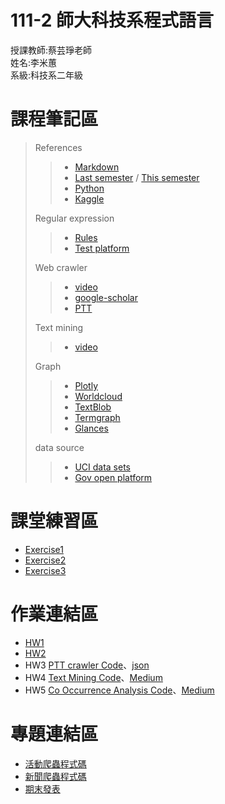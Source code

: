 # 111-2 師大科技系程式語言
授課教師:蔡芸琤老師  
姓名:李米蕙  
系級:科技系二年級  
# 課程筆記區
> References
>> - [Markdown](https://markdown.tw/)
>> - [Last semester](https://docs.google.com/spreadsheets/d/e/2PACX-1vRUVpx6AeccKwedvZjINM5-mSLpmS0M69wrCIbDimIdwpN30xQpqcn0k5kh0oUQET05sEsMpFt6fsCA/pubhtml) / [This semester](https://docs.google.com/spreadsheets/d/e/2PACX-1vRBeY4-E_d9eBNKEcFV0eiGAFsMOk-ZYCmTLGmQ5_yWYkJcxXXBQI8rOkaqPyIktU4SgS7Rg0IQdZJ4/pubhtml#)
>> - [Python](https://docs.python.org/3/tutorial/index.html)
>> - [Kaggle](https://www.kaggle.com/competitions)
>
> Regular expression
>> - [Rules](http://perso.ens-lyon.fr/lise.vaudor/strings-et-expressions-regulieres/?fbclid=IwAR0IHvNKp43Qrfo0TqpolYPpMUfViSrCBDY8SmBveKm01yZ6PzHPxspVaNI)
>> - [Test platform](https://regexr.com/)
>
> Web crawler
>> - [video](https://www.youtube.com/playlist?list=PLohb4k71XnPaQRTvKW4Uii1oq-JPGpwWF)
>> - [google-scholar](https://github.com/linhung0319/google-scholar-crawler)
>> - [PTT](https://github.com/jwlin/ptt-web-crawler)
>
> Text mining
>> - [video](https://www.youtube.com/watch?v=HGPPoaBxyb0)
>
> Graph
>> - [Plotly](https://plotly.com/python/)
>> - [Worldcloud](https://github.com/amueller/word_cloud)
>> - [TextBlob](https://github.com/sloria/TextBlob)
>> - [Termgraph](https://github.com/mkaz/termgraph)
>> - [Glances](https://github.com/nicolargo/glances)
>
> data source
>> - [UCI data sets](https://archive.ics.uci.edu/ml/datasets.php)
>> - [Gov open platform](https://data.gov.tw/)

# 課堂練習區
- [Exercise1](https://github.com/miilearn/111-2PL/blob/main/Task1.ipynb)
- [Exercise2](https://github.com/miilearn/111-2PL/blob/main/Task2.ipynb)
- [Exercise3](https://github.com/miilearn/111-2PL/blob/main/Task3.ipynb)
# 作業連結區  
- [HW1](https://github.com/miilearn/111-2PL/blob/main/HW1.ipynb)
- [HW2](https://github.com/miilearn/111-2PL/blob/main/HW2.ipynb)
- HW3 [PTT crawler Code](https://github.com/miilearn/111-2PL/blob/main/HW3.ipynb)、[json](https://github.com/miilearn/111-2PL/blob/main/korea_travel.json)
- HW4 [Text Mining Code](https://github.com/miilearn/111-2PL/blob/main/HW4.ipynb)、[Medium](https://medium.com/@a0968340013/%E5%8F%B0%E5%8C%97%E5%B8%82%E8%81%B7%E7%BC%BA%E9%A1%9E%E5%9E%8B-b7d42c9c1a27)
- HW5 [Co Occurrence Analysis Code](https://github.com/miilearn/111-2PL/blob/main/HW5.ipynb)、[Medium](https://medium.com/@a0968340013/c5861ff70459)
# 專題連結區  
- [活動爬蟲程式碼](https://github.com/kuyuyu/PL/tree/main/final)
- [新聞爬蟲程式碼](https://github.com/miilearn/111-2PL/tree/main/Final)
- [期末發表](https://www.youtube.com/watch?v=blNKPgFWVgo)

